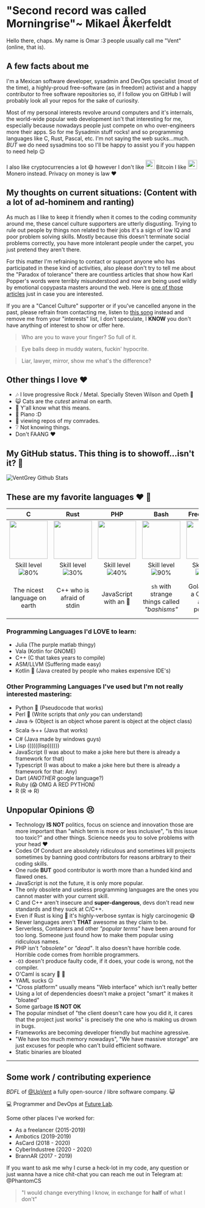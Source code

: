 # "Second record was called Morningrise"~ Mikael Åkerfeldt 

Hello there, chaps. My name is Omar :3 people usually call me "Vent" (online, that is). 


## A few facts about me

I'm a Mexican software developer, sysadmin and DevOps specialist (most of the time), a highly-proud free-software (as in freedom) activist and a happy contributor to free software repositories so, if I follow you on GitHub I will probably look all your repos for the sake of curiosity. 

Most of my personal interests revolve around computers and it's internals, the world-wide popular web development isn't that interesting for me, especially because nowadays people just compete on who over-engineers more their apps. So for me Sysadmin stuff rocks! and so programming languages like C, Rust, Pascal, etc. I'm not saying the web sucks...much. *BUT* we do need sysadmins too so I'll be happy to assist you if you happen to need help :wink:

I also like cryptocurrencies a lot :smile: however I don't like <img width="24px" src="https://en.bitcoin.it/w/images/en/2/29/BC_Logo_.png"> Bitcoin  I like <img width="24px" src="https://cdn.iconscout.com/icon/free/png-256/monero-441944.png"> Monero instead. Privacy on money is law :heart:

## My thoughts on current situations: (Content with a lot of ad-hominem and ranting) 

As much as I like to keep it friendly when it comes to the coding community around me, these cancel culture supporters are utterly disgusting. Trying to rule out people by things non related to their jobs it's a sign of low IQ and poor problem solving skills. Mostly because this doesn't terminate social problems correctly, you have more intolerant people under the carpet, you just pretend they aren't there.

For this matter I'm refraining to contact or support anyone who has participated in these kind of activities, also please don't try to tell me about the "Paradox of tolerance" there are countless articles that show how Karl Popper's words were terribly misunderstood and now are being used wildly by  emotional copypasta masters around the web. Here is [one of those articles](https://epoje.es/la-paradoja-de-la-paradoja-de-la-tolerancia/) just in case you are interested.

If you are a "Cancel Culture" supporter or if you've cancelled anyone in the past, please refrain from contacting me, listen to [this song](https://www.youtube.com/watch?v=civuoU_NE38) instead and remove me from your "interests" list, I don't speculate, I **KNOW** you don't have anything of interest to show or offer here.

> Who are you to wave your finger? So full of it.

> Eye balls deep in muddy waters, fuckin' hypocrite.

> Liar, lawyer, mirror, show me what's the difference?

## Other things I love :heart:

* :notes: I love progressive Rock / Metal. Specially Steven Wilson and Opeth :metal:
* :smiley_cat: Cats are the *cutest* animal on earth.
* :penguin: Y'all know what this means.
* :musical_keyboard: Piano :D
* :star2: viewing repos of my comrades.
* :grey_question: Not knowing things.
* Don't FAANG :heart:


## My GitHub status. This thing is to showoff...isn't it? :thinking:
  
![VentGrey Github Stats](https://github-readme-stats.vercel.app/api?username=ventgrey&show_icons=true&title_color=fff&icon_color=5C6BC0&text_color=8590CC&bg_color=151515)

## These are my favorite languages :heart: :rocket:

|              C             |            Rust            |             PHP            |            Bash            |           Free Pascal           |             Go             |
|:--------------------------:|:--------------------------:|:--------------------------:|:--------------------------:|:--------------------------:|:--------------------------:|
| <img src="https://upload.wikimedia.org/wikipedia/commons/thumb/3/35/The_C_Programming_Language_logo.svg/1200px-The_C_Programming_Language_logo.svg.png" width="100px"> | <img src="https://upload.wikimedia.org/wikipedia/commons/thumb/d/d5/Rust_programming_language_black_logo.svg/1200px-Rust_programming_language_black_logo.svg.png" width="100px"> | <img src="https://upload.wikimedia.org/wikipedia/commons/thumb/2/27/PHP-logo.svg/1024px-PHP-logo.svg.png" width="100px"> | <img src="https://upload.wikimedia.org/wikipedia/commons/thumb/4/4b/Bash_Logo_Colored.svg/1200px-Bash_Logo_Colored.svg.png" width="100px"> | <img src="https://wiki.freepascal.org/images/f/fd/Lazarus-icons-lpr-proposal-bpsoftware.png" width="100px"> | <img src="https://seeklogo.com/images/G/go-logo-046185B647-seeklogo.com.png" width="100px"> |
|Skill level ![80%](https://progress-bar.dev/80)|Skill level ![30%](https://progress-bar.dev/30)|Skill level ![40%](https://progress-bar.dev/40)|Skill level ![90%](https://progress-bar.dev/90)|Skill level ![25%](https://progress-bar.dev/25)|Skill level ![10%](https://progress-bar.dev/10)|
| The nicest language on earth |  C++ who is afraid of stdin  |  JavaScript with an :elephant:  |  `sh` with strange things called *"bashisms"*  |  Golang with a Cheetah and `^` pointers  |  Pascal with a blue beaver who is afraid of unused imports  |

### Programming Languages I'd LOVE to learn:
* Julia (The purple matlab thingy)
* Vala (Kotlin for GNOME)
* C++ (C that takes years to compile)
* ASM/LLVM (Suffering made easy)
* Kotlin :calling: (Java created by people who makes expensive IDE's)

### Other Programming Languages I've used but I'm not really interested mastering:

* Python :snake: (Pseudocode that works)
* Perl :camel: (Write scripts that *only you* can understand)
* Java :coffee: (Object is an object whose parent is object at the object class)
* Scala :coffee:++ (Java that works)
* C# (Java made by windows guys)
* Lisp ((((((lisp))))))
* JavaScript (I was about to make a joke here but there is already a framework for that)
* Typescript (I was about to make a joke here but there is already a framework for that: Any)
* Dart (*ANOTHER* google language?)
* Ruby (:scream: OMG A RED PYTHON)
* R (R => R)

## Unpopular Opinions :persevere:

* Technology **IS NOT** politics, focus on science and innovation those are more important than "which term is more or less inclusive", "is this issue too toxic?" and other things. Science needs you to solve problems with your head :heart:
* Codes Of Conduct are absolutely ridiculous and sometimes kill projects sometimes by banning good contributors for reasons arbitrary to their coding skills.
* One rude **BUT** good contributor is worth more than a hunded kind and flawed ones.
* JavaScript is not the future, it is only more popular.
* The only obsolete and useless programming languages are the ones you cannot master with your current skill.
* C and C++ aren't insecure and **super-dangerous**, devs don't read new standards and they suck at C/C++.
* Even if Rust is king :crab: it's highly-verbose syntax is higly carcinogenic :sweat_smile:
* Newer languages aren't **THAT** awesome as they claim to be. 
* Serverless, Containers and other *"popular terms"* have been around for too long. Someone just found how to make them popular using ridiculous names.
* PHP isn't *"obsolete"* or *"dead"*. It also doesn't have horrible code. Horrible code comes from horrible programmers.
* `-O3` doesn't produce faulty code, if it does, your code is wrong, not the compiler.
* O'Caml is scary :ghost: :camel:
* YAML sucks :neutral_face:
* "Cross platform" usually means "Web interface" which isn't really better
* Using a lot of dependencies doesn't make a project "smart" it makes it "bloated"
* Some garbage **IS NOT OK**
* The popular mindset of "the client doesn't care how you did it, it cares that the project just works" is precisely the one who is making us drown in bugs.
* Frameworks are becoming developer friendly but machine agressive.
* "We have too much memory nowadays", "We have massive storage" are just excuses for people who can't build efficient software.
* Static binaries are bloated
---


## Some work / contributing experience

_BDFL_ of [@UpVent](https://github.com/UpVent) a fully open-source / libre software company. :smiley_cat:

:computer: Programmer and DevOps at [Future Lab](https://github.com/futurelabmx).

Some other places I've worked for:

* As a freelancer (2015-2019)
* Ambotics (2019-2019)
* AsCard (2018 - 2020)
* CyberIndustree (2020 - 2020)
* BrannAR (2017 - 2019)


If you want to ask me why I curse a heck-lot in my code, any question or just wanna have a nice chit-chat you can reach me out in Telegram at: @PhantomCS



> "I would change everything I know, in exchange for **half** of what I don't"
